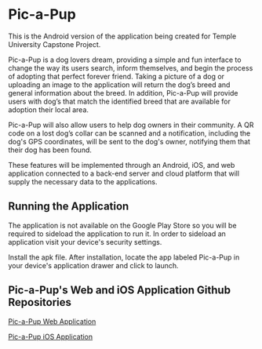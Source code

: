 # Pic-a-Pup

This is the Android version of the application being created for Temple University Capstone Project.

Pic-a-Pup is a dog lovers dream, providing a simple and fun interface to change the way its users search, inform themselves, and begin the process of adopting that perfect forever friend. Taking a picture of a dog or uploading an image to the application will return the dog’s breed and general information about the breed. In addition, Pic-a-Pup will provide users with dog’s that match the identified breed that are available for adoption their local area.

Pic-a-Pup will also allow users to help dog owners in their community. A QR code on a lost dog’s collar can be scanned and a notification, including the dog's GPS coordinates, will be sent to the dog's owner, notifying them that their dog has been found.

These features will be implemented through an Android, iOS, and web application connected to a back-end server and cloud platform that will supply the necessary data to the applications.

## Running the Application

The application is not available on the Google Play Store so you will be required to sideload the application to run it.  In order to sideload an application visit your device's security settings.

Install the apk file. After installation, locate the app labeled Pic-a-Pup in your device's application drawer and click to launch.

## Pic-a-Pup's Web and iOS Application Github Repositories

<a href="https://github.com/drwitteck/Pic-a-Pup">Pic-a-Pup Web Application</a>

<a href="https://github.com/illphil610/Pic.a.Pup">Pic-a-Pup iOS Application</a>


